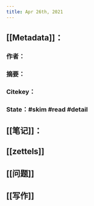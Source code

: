 ```yaml
---
title: Apr 26th, 2021
---
```


## [[Metadata]]：
### 作者：
### 摘要：
### Citekey：
### State：#skim #read #detail
## [[笔记]]：
###
## [[zettels]]
## [[问题]]
## [[写作]]
##
##
##
